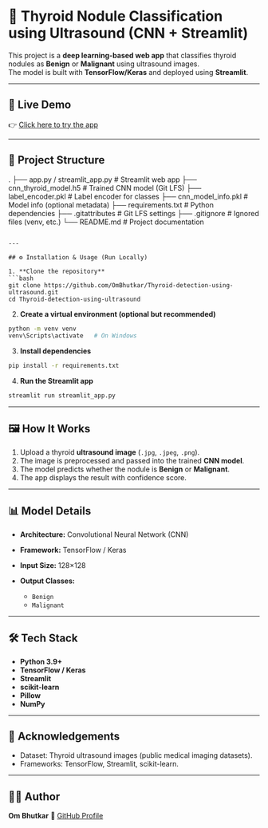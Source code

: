 # 🧠 Thyroid Nodule Classification using Ultrasound (CNN + Streamlit)

This project is a **deep learning-based web app** that classifies thyroid nodules as **Benign** or **Malignant** using ultrasound images.  
The model is built with **TensorFlow/Keras** and deployed using **Streamlit**.

---

## 🚀 Live Demo
👉 [Click here to try the app](https://thyroid-detection-using-ultrasound-axvaqx8bxkfa72yjpxnj7h.streamlit.app/)

---

## 📂 Project Structure
.
├── app.py / streamlit\_app.py   # Streamlit web app
├── cnn\_thyroid\_model.h5        # Trained CNN model (Git LFS)
├── label\_encoder.pkl           # Label encoder for classes
├── cnn\_model\_info.pkl          # Model info (optional metadata)
├── requirements.txt            # Python dependencies
├── .gitattributes              # Git LFS settings
├── .gitignore                  # Ignored files (venv, etc.)
└── README.md                   # Project documentation

````

---

## ⚙️ Installation & Usage (Run Locally)

1. **Clone the repository**  
```bash
git clone https://github.com/OmBhutkar/Thyroid-detection-using-ultrasound.git
cd Thyroid-detection-using-ultrasound
````

2. **Create a virtual environment (optional but recommended)**

```bash
python -m venv venv
venv\Scripts\activate   # On Windows
```

3. **Install dependencies**

```bash
pip install -r requirements.txt
```

4. **Run the Streamlit app**

```bash
streamlit run streamlit_app.py
```

---

## 🖼️ How It Works

1. Upload a thyroid **ultrasound image** (`.jpg`, `.jpeg`, `.png`).
2. The image is preprocessed and passed into the trained **CNN model**.
3. The model predicts whether the nodule is **Benign** or **Malignant**.
4. The app displays the result with confidence score.

---

## 📊 Model Details

* **Architecture:** Convolutional Neural Network (CNN)
* **Framework:** TensorFlow / Keras
* **Input Size:** 128×128
* **Output Classes:**

  * `Benign`
  * `Malignant`

---

## 🛠️ Tech Stack

* **Python 3.9+**
* **TensorFlow / Keras**
* **Streamlit**
* **scikit-learn**
* **Pillow**
* **NumPy**

---

## 🙌 Acknowledgements

* Dataset: Thyroid ultrasound images (public medical imaging datasets).
* Frameworks: TensorFlow, Streamlit, scikit-learn.

---

## 👨‍💻 Author

**Om Bhutkar**
📌 [GitHub Profile](https://github.com/OmBhutkar)


